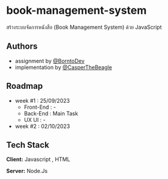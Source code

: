 # book-management-system

สร้างระบบจัดการหนังสือ (Book Management System) ด้วย JavaScript



## Authors

- assignment by [@BorntoDev](https://www.borntodev.com/dev-init-%E0%B9%82%E0%B8%84%E0%B8%A3%E0%B8%87%E0%B8%81%E0%B8%B2%E0%B8%A3%E0%B8%84%E0%B9%88%E0%B8%B2%E0%B8%A2%E0%B8%9E%E0%B8%B1%E0%B8%92%E0%B8%99%E0%B8%B2%E0%B8%97%E0%B8%B1%E0%B8%81%E0%B8%A9%E0%B8%B0/?fbclid=IwAR3DfTuOiS9CWhQhVt87Fu2VgrFpxutBdhi-UFv8pctKSDBbJLi8Sd3zyvQ) 
- implementation by [@CasperTheBeagle](https://www.github.com/CasperTheBeagle)


## Roadmap
- week #1 : 25/09/2023
    - Front-End : -
    - Back-End : Main Task
    - UX UI : -
- week #2 : 02/10/2023
## Tech Stack

**Client:** Javascript , HTML

**Server:** Node.Js


